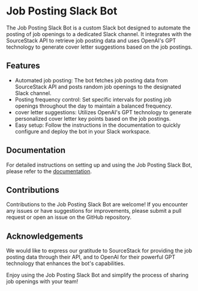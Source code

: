 # Job Posting Slack Bot

The Job Posting Slack Bot is a custom Slack bot designed to automate the posting of job openings to a dedicated Slack channel. It integrates with the SourceStack API to retrieve job posting data and uses OpenAI's GPT technology to generate cover letter suggestions based on the job postings.

## Features

- Automated job posting: The bot fetches job posting data from SourceStack API and posts random job openings to the designated Slack channel.
- Posting frequency control: Set specific intervals for posting job openings throughout the day to maintain a balanced frequency.
- cover letter suggestions: Utilizes OpenAI's GPT technology to generate personalized cover letter key points based on the job postings.
- Easy setup: Follow the instructions in the documentation to quickly configure and deploy the bot in your Slack workspace.

## Documentation

For detailed instructions on setting up and using the Job Posting Slack Bot, please refer to the [documentation](docs/README.md).

## Contributions

Contributions to the Job Posting Slack Bot are welcome! If you encounter any issues or have suggestions for improvements, please submit a pull request or open an issue on the GitHub repository.

## Acknowledgements

We would like to express our gratitude to SourceStack for providing the job posting data through their API, and to OpenAI for their powerful GPT technology that enhances the bot's capabilities.

Enjoy using the Job Posting Slack Bot and simplify the process of sharing job openings with your team!
